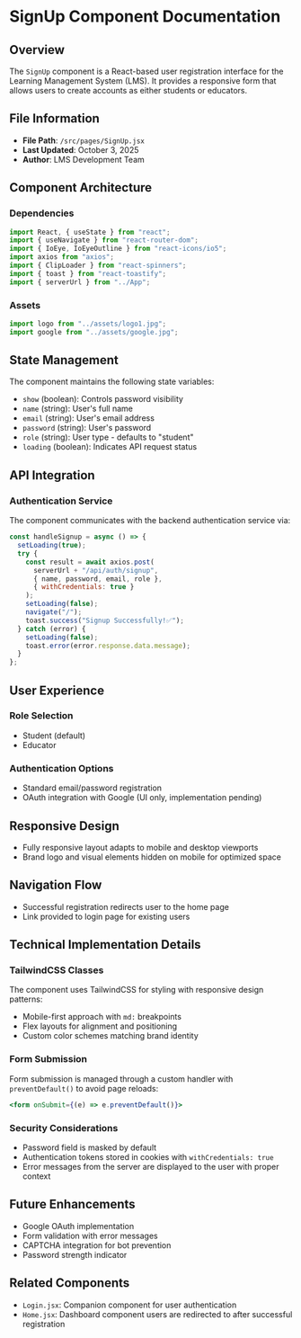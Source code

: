 # SignUp Component Documentation

## Overview

The `SignUp` component is a React-based user registration interface for the Learning Management System (LMS). It provides a responsive form that allows users to create accounts as either students or educators.

## File Information

- **File Path**: `/src/pages/SignUp.jsx`
- **Last Updated**: October 3, 2025
- **Author**: LMS Development Team

## Component Architecture

### Dependencies

```jsx
import React, { useState } from "react";
import { useNavigate } from "react-router-dom";
import { IoEye, IoEyeOutline } from "react-icons/io5";
import axios from "axios";
import { ClipLoader } from "react-spinners";
import { toast } from "react-toastify";
import { serverUrl } from "../App";
```

### Assets

```jsx
import logo from "../assets/logo1.jpg";
import google from "../assets/google.jpg";
```

## State Management

The component maintains the following state variables:

- `show` (boolean): Controls password visibility
- `name` (string): User's full name
- `email` (string): User's email address
- `password` (string): User's password
- `role` (string): User type - defaults to "student"
- `loading` (boolean): Indicates API request status

## API Integration

### Authentication Service

The component communicates with the backend authentication service via:

```javascript
const handleSignup = async () => {
  setLoading(true);
  try {
    const result = await axios.post(
      serverUrl + "/api/auth/signup",
      { name, password, email, role },
      { withCredentials: true }
    );
    setLoading(false);
    navigate("/");
    toast.success("Signup Successfully!✅");
  } catch (error) {
    setLoading(false);
    toast.error(error.response.data.message);
  }
};
```

## User Experience


### Role Selection

- Student (default)
- Educator

### Authentication Options

- Standard email/password registration
- OAuth integration with Google (UI only, implementation pending)

## Responsive Design

- Fully responsive layout adapts to mobile and desktop viewports
- Brand logo and visual elements hidden on mobile for optimized space

## Navigation Flow

- Successful registration redirects user to the home page
- Link provided to login page for existing users

## Technical Implementation Details

### TailwindCSS Classes

The component uses TailwindCSS for styling with responsive design patterns:

- Mobile-first approach with `md:` breakpoints
- Flex layouts for alignment and positioning
- Custom color schemes matching brand identity

### Form Submission

Form submission is managed through a custom handler with `preventDefault()` to avoid page reloads:

```jsx
<form onSubmit={(e) => e.preventDefault()}>
```

### Security Considerations

- Password field is masked by default
- Authentication tokens stored in cookies with `withCredentials: true`
- Error messages from the server are displayed to the user with proper context

## Future Enhancements

- Google OAuth implementation
- Form validation with error messages
- CAPTCHA integration for bot prevention
- Password strength indicator

## Related Components

- `Login.jsx`: Companion component for user authentication
- `Home.jsx`: Dashboard component users are redirected to after successful registration